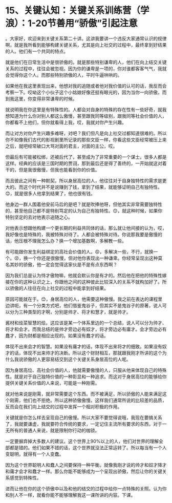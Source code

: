 # 15、关键认知：关键关系训练营（学浪）：1-20节善用“骄傲”引起注意

。大家好，欢迎来到关键关系第二十讲。这讲我要讲一个违反大家通常认识的规律啊，就是我所看到能够构建关键关系，尤其是向上社交的过程中，最终拿到好结果的人。他们有一个共同的特点。

就是他们在日常生活中是很骄傲的。就是那些特别谦卑的人，他们在向上结交关键关系的过程中，往往会被忽视。因为你的谦卑是一项的，你对谁都客客气气，我就会觉得你这个人。而那些特别骄傲的人，平时牛逼哄哄的。

如果他在我这里表现出来，他想对我的追随或者他对我价值的认可的话，我反而会考察一下。哎呦这个小伙子这个小姑娘好像还挺有眼光的，因为当你一向骄傲，而到我这里，你变得非常谦卑的时候。

就说明我在你这里是有特殊性的。人都会对自身的特殊的存在性有一些好奇，就我想知道为什么你对别人都这么傲慢，甚至跟我同等级别，跟我同等社会价值的人，你都看不上他们，但你就看得上我，哎，我就对你产生兴趣。

而让对方对你产生兴趣多难呀，对吧？我们但凡是向上社交过都知道很难的。所以你不如像我们古代的影视剧里所记录的那些文臣一样，你看这些文臣经常被压上来之后，就吧经常破口大骂对面的君主，对面的主公，哎。

但最后有可能被松绑，还被后代了，甚至成为了非常重要的一个谋士。很多人都是这样。经典的应该是三国时期的贾诩，那到最后还是得了善终的，一开始就这对着干的，但是我很傲慢，但我也能看到你的价值。

而且彼此之间有一种默契。所以身居高位的人，他往往对于自身独特性的需求是更大的。而这个时代并不是说赚到了钱，拿到了结果，就能够证明自己有独特性。😊，就是很多人他拿到结果了，他也很有钱。

他身边一群人围着他安前马后的是吧？就是吹捧他呀，但他其实非常需要独特性的，甚至他自己都不是特别笃定的认为自己有独特性。😊，就这种时候，如果你特别坚定的去对他表示追随之心。

对他表示想跟他构建一个更长期的利益共同体的话，那么就让他间接的认为，哎，我好像也是特殊的，我被特殊对待了。人都会被特殊对待。你说那我要是傲慢的话，他压根不理我怎么办？换一个增加基数啊，多解教一些。

有可能跟你发生利益绑定的高社会价值的人。😡，多解决一些，不行，就换一个。😡，换一个你还是很傲慢，但对他你表现出一种谦卑。你经常呈现出这种莫名其妙的骄傲，他一定会觉得这家伙是不是有点东西啊？

因为我们总是认为恃才傲物嘛，他就会默认你是有才的。然后他在把他的特殊性嫁接在你的这种认识之上，你跟他之间的这种彼此比较深入的关系不就构加好了。所以骄傲的人往往在向上社交的过程中能拿到好结果。

原因可能就在于。😊，身居高位的人，他需要这种傲慢。我之前在表达的课程里边讲呃，有一个分类方式吧，他们借鉴鬼谷子，但其实不是鬼谷子的原著，说人可以分为三种类型的才啊，分别是帅才、将才和慧才，就是帅才。

酱材和烩菜智慧的烩。这应该是某一个体系里边的一个总结，说人可以分为帅才、将才和会才。而我总结的是帅才旁边必有奴才，将才旁边必有庸才。会才旁边必有蠢才，因为财都是相应出现的。如果没有蠢才的话。

体现不出来会才的智慧。如果没有庸才的话，体现不出来将才的细致。如果没有奴才的话，体现不出来帅才的决断。所以这个财财相互，那就跟我刚才所讲的这个为什么我说骄傲的人更容易结交到这个关键关系身居高位的人呢。

因为身居高位、高社会价值的人，他就需要傲慢的人，只服从他来体现自己的特殊性。就是对于自己独特价值的一种彰显和一种追求。而这对于身居高位的能够给你提供关键关系价值的人来说，可能是一种刚需。

就对他来说是刚需，就非常需要这个东西。而不被满足，所以骄傲的人能来满足这个刚需，他们也不拒绝。所以这种骄傲傲慢。这样我们通常所说的比较差的品质，反而会在我们向上结交的过程中发挥一个相对积极的作用。

关键就是你怎么样去呈现自己的傲慢。所以大家不要觉得说哦，我现在要搞关系了，我就要谦虚，我就要符合传统的要求，一定记住主流所有要求的东西，对于一无所有的普通人来说，就是限制你行动的枷锁。

一定要摒弃掉大多数人的建议。这个世界上90%以上的人，他们对世界的理解全部都是错的。他们如果不错的话，这个世界就没法正常运转了。所以每当有一个人变聪明，就得有一个人变蠢。

因为这个世界聪明人和蠢人之间要保持一种平衡。就像我刚才说的帅才和奴才降才和庸才会才和蠢才一样。那么你能不能够成为一个呈现出骄傲，然后让你的关键关系感觉到特殊性。

进而让他在你的这个骄傲中以及和他的结交的过程中给你一点特殊的关照。认为你和别人不一样，就看你能不能够理解我这一课所讲的内容。下课。


